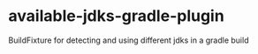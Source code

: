# available-jdks-gradle-plugin
BuildFixture for detecting and using different jdks in a gradle build

